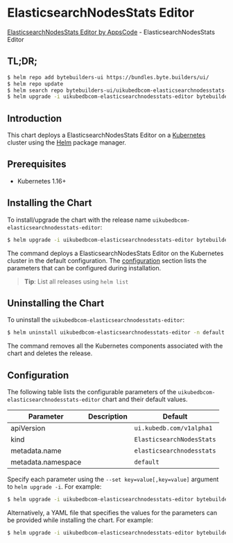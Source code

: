 # ElasticsearchNodesStats Editor

[ElasticsearchNodesStats Editor by AppsCode](https://byte.builders) - ElasticsearchNodesStats Editor

## TL;DR;

```bash
$ helm repo add bytebuilders-ui https://bundles.byte.builders/ui/
$ helm repo update
$ helm search repo bytebuilders-ui/uikubedbcom-elasticsearchnodesstats-editor --version=v0.4.16
$ helm upgrade -i uikubedbcom-elasticsearchnodesstats-editor bytebuilders-ui/uikubedbcom-elasticsearchnodesstats-editor -n default --create-namespace --version=v0.4.16
```

## Introduction

This chart deploys a ElasticsearchNodesStats Editor on a [Kubernetes](http://kubernetes.io) cluster using the [Helm](https://helm.sh) package manager.

## Prerequisites

- Kubernetes 1.16+

## Installing the Chart

To install/upgrade the chart with the release name `uikubedbcom-elasticsearchnodesstats-editor`:

```bash
$ helm upgrade -i uikubedbcom-elasticsearchnodesstats-editor bytebuilders-ui/uikubedbcom-elasticsearchnodesstats-editor -n default --create-namespace --version=v0.4.16
```

The command deploys a ElasticsearchNodesStats Editor on the Kubernetes cluster in the default configuration. The [configuration](#configuration) section lists the parameters that can be configured during installation.

> **Tip**: List all releases using `helm list`

## Uninstalling the Chart

To uninstall the `uikubedbcom-elasticsearchnodesstats-editor`:

```bash
$ helm uninstall uikubedbcom-elasticsearchnodesstats-editor -n default
```

The command removes all the Kubernetes components associated with the chart and deletes the release.

## Configuration

The following table lists the configurable parameters of the `uikubedbcom-elasticsearchnodesstats-editor` chart and their default values.

|     Parameter      | Description |               Default                |
|--------------------|-------------|--------------------------------------|
| apiVersion         |             | <code>ui.kubedb.com/v1alpha1</code>  |
| kind               |             | <code>ElasticsearchNodesStats</code> |
| metadata.name      |             | <code>elasticsearchnodesstats</code> |
| metadata.namespace |             | <code>default</code>                 |


Specify each parameter using the `--set key=value[,key=value]` argument to `helm upgrade -i`. For example:

```bash
$ helm upgrade -i uikubedbcom-elasticsearchnodesstats-editor bytebuilders-ui/uikubedbcom-elasticsearchnodesstats-editor -n default --create-namespace --version=v0.4.16 --set apiVersion=ui.kubedb.com/v1alpha1
```

Alternatively, a YAML file that specifies the values for the parameters can be provided while
installing the chart. For example:

```bash
$ helm upgrade -i uikubedbcom-elasticsearchnodesstats-editor bytebuilders-ui/uikubedbcom-elasticsearchnodesstats-editor -n default --create-namespace --version=v0.4.16 --values values.yaml
```
